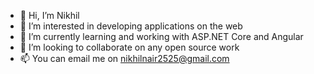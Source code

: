 - 👋 Hi, I’m Nikhil
- 👀 I’m interested in developing applications on the web
- 🌱 I’m currently learning and working with ASP.NET Core and Angular
- 💞️ I’m looking to collaborate on any open source work
- 📫 You can email me on nikhilnair2525@gmail.com

<!---
nikhil-ds/nikhil-ds is a ✨ special ✨ repository because its `README.md` (this file) appears on your GitHub profile.
You can click the Preview link to take a look at your changes.
--->

